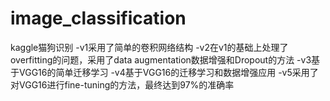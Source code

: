 # image_classification
kaggle猫狗识别
-v1采用了简单的卷积网络结构 
-v2在v1的基础上处理了overfitting的问题，采用了data augmentation数据增强和Dropout的方法
-v3基于VGG16的简单迁移学习
-v4基于VGG16的迁移学习和数据增强应用
-v5采用了对VGG16进行fine-tuning的方法，最终达到97%的准确率
